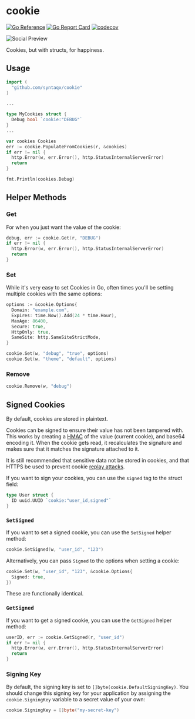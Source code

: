 # cookie

[![Go Reference](https://pkg.go.dev/badge/github.com/syntaqx/cookie.svg)](https://pkg.go.dev/github.com/syntaqx/cookie)
[![Go Report Card](https://goreportcard.com/badge/github.com/syntaqx/cookie)](https://goreportcard.com/report/github.com/syntaqx/cookie)
[![codecov](https://codecov.io/gh/syntaqx/cookie/graph/badge.svg?token=2YEeUinfQe)](https://codecov.io/gh/syntaqx/cookie)

![Social Preview](./.github/repository-open-graph-template.png)

Cookies, but with structs, for happiness.

## Usage

```go
import (
  "github.com/syntaqx/cookie"
)

...

type MyCookies struct {
  Debug bool `cookie:"DEBUG"`
}
...

var cookies Cookies
err := cookie.PopulateFromCookies(r, &cookies)
if err != nil {
  http.Error(w, err.Error(), http.StatusInternalServerError)
  return
}

fmt.Println(cookies.Debug)
```

## Helper Methods

### Get

For when you just want the value of the cookie:

```go
debug, err := cookie.Get(r, "DEBUG")
if err != nil {
  http.Error(w, err.Error(), http.StatusInternalServerError)
  return
}
```

### Set

While it's very easy to set Cookies in Go, often times you'll be setting
multiple cookies with the same options:

```go
options := &cookie.Options{
  Domain: "example.com",
  Expires: time.Now().Add(24 * time.Hour),
  MaxAge: 86400,
  Secure: true,
  HttpOnly: true,
  SameSite: http.SameSiteStrictMode,
}

cookie.Set(w, "debug", "true", options)
cookie.Set(w, "theme", "default", options)
```

### Remove

```go
cookie.Remove(w, "debug")
```

## Signed Cookies

By default, cookies are stored in plaintext.

Cookies can be signed to ensure their value has not been tampered with. This
works by creating a [HMAC](https://en.wikipedia.org/wiki/HMAC) of the value
(current cookie), and base64 encoding it. When the cookie gets read, it
recalculates the signature and makes sure that it matches the signature attached
to it.

It is still recommended that sensitive data not be stored in cookies, and that
HTTPS be used to prevent cookie
[replay attacks](https://en.wikipedia.org/wiki/Replay_attack).

If you want to sign your cookies, you can use the `signed` tag to the struct
field:

```go
type User struct {
  ID uuid.UUID `cookie:"user_id,signed"`
}
```

### `SetSigned`

If you want to set a signed cookie, you can use the `SetSigned` helper method:

```go
cookie.SetSigned(w, "user_id", "123")
```

Alternatively, you can pass `Signed` to the options when setting a cookie:

```go
cookie.Set(w, "user_id", "123", &cookie.Options{
  Signed: true,
})
```

These are functionally identical.

### `GetSigned`

If you want to get a signed cookie, you can use the `GetSigned` helper method:

```go
userID, err := cookie.GetSigned(r, "user_id")
if err != nil {
  http.Error(w, err.Error(), http.StatusInternalServerError)
  return
}
```

### Signing Key

By default, the signing key is set to `[]byte(cookie.DefaultSigningKey)`. You
should change this signing key for your application by assigning the
`cookie.SigningKey` variable to a secret value of your own:

```go
cookie.SigningKey = []byte("my-secret-key")
```
